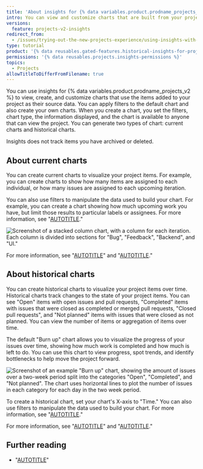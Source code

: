 ```yaml
---
title: 'About insights for {% data variables.product.prodname_projects_v2 %}'
intro: You can view and customize charts that are built from your project's data.
versions:
  feature: projects-v2-insights
redirect_from:
  - /issues/trying-out-the-new-projects-experience/using-insights-with-projects
type: tutorial
product: '{% data reusables.gated-features.historical-insights-for-projects %}'
permissions: '{% data reusables.projects.insights-permissions %}'
topics:
  - Projects
allowTitleToDifferFromFilename: true
---
```


You can use insights for {% data variables.product.prodname_projects_v2 %} to view, create, and customize charts that use the items added to your project as their source data. You can apply filters to the default chart and also create your own charts. When you create a chart, you set the filters, chart type, the information displayed, and the chart is available to anyone that can view the project. You can generate two types of chart: current charts and historical charts.

Insights does not track items you have archived or deleted.

## About current charts

You can create current charts to visualize your project items. For example, you can create charts to show how many items are assigned to each individual, or how many issues are assigned to each upcoming iteration.

You can also use filters to manipulate the data used to build your chart. For example, you can create a chart showing how much upcoming work you have, but limit those results to particular labels or assignees. For more information, see "[AUTOTITLE](/issues/planning-and-tracking-with-projects/customizing-views-in-your-project/filtering-projects)."

![Screenshot of a stacked column chart, with a column for each iteration. Each column is divided into sections for "Bug", "Feedback", "Backend", and "UI."](/assets/images/help/issues/column-chart-example.png)

For more information, see "[AUTOTITLE](/issues/planning-and-tracking-with-projects/viewing-insights-from-your-project/creating-charts)" and "[AUTOTITLE](/issues/planning-and-tracking-with-projects/viewing-insights-from-your-project/configuring-charts)."

## About historical charts

You can create historical charts to visualize your project items over time. Historical charts track changes to the state of your project items. You can see "Open" items with open issues and pull requests, "Completed" items with issues that were closed as completed or merged pull requests, "Closed pull requests", and "Not planned" items with issues that were closed as not planned. You can view the number of items or aggregation of items over time.

The default "Burn up" chart allows you to visualize the progress of your issues over time, showing how much work is completed and how much is left to do. You can use this chart to view progress, spot trends, and identify bottlenecks to help move the project forward.

![Screenshot of an example "Burn up" chart, showing the amount of issues over a two-week period split into the categories "Open", "Completed", and "Not planned". The chart uses horizontal lines to plot the number of issues in each category for each day in the two week period.](/assets/images/help/issues/burnup-example.png)

To create a historical chart, set your chart's X-axis to "Time." You can also use filters to manipulate the data used to build your chart. For more information, see "[AUTOTITLE](/issues/planning-and-tracking-with-projects/customizing-views-in-your-project/filtering-projects)."

For more information, see "[AUTOTITLE](/issues/planning-and-tracking-with-projects/viewing-insights-from-your-project/creating-charts)" and "[AUTOTITLE](/issues/planning-and-tracking-with-projects/viewing-insights-from-your-project/configuring-charts)."

## Further reading

* "[AUTOTITLE](/issues/planning-and-tracking-with-projects/learning-about-projects/about-projects)"

